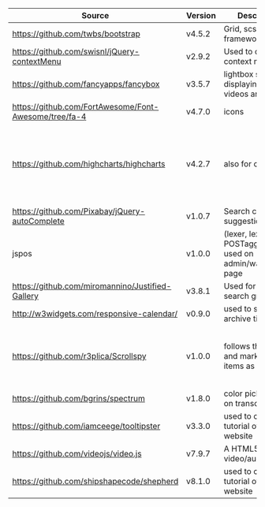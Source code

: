 | Source | Version | Description | Note |
|----------------------------------------------|---------|--------------------------------------------------------------|------------------------------------------------------------------------------------------|
| https://github.com/twbs/bootstrap | v4.5.2 | Grid, scss framework |  |
| https://github.com/swisnl/jQuery-contextMenu | v2.9.2 | Used to create context menu |  |
| https://github.com/fancyapps/fancybox | v3.5.7 | lightbox script for displaying images, videos and more |  |
| https://github.com/FortAwesome/Font-Awesome/tree/fa-4 | v4.7.0 | icons |  |
| https://github.com/highcharts/highcharts | v4.2.7 | also for charts | NEW VERSION AVAILABLE, should be replaced by PrimeFaces ChartJS |
| https://github.com/Pixabay/jQuery-autoComplete | v1.0.7 | Search completion suggestion |  |
| jspos | v1.0.0 | (lexer, lexicon, POSTagger) - used on admin/wanderer.jsf page |  |
| https://github.com/miromannino/Justified-Gallery | v3.8.1 | Used for images search grid |  |
| http://w3widgets.com/responsive-calendar/ | v0.9.0 | used to show archive timeline |  |
| https://github.com/r3plica/Scrollspy | v1.0.0 | follows the scroll and marks nav items as active | The source file is modified according to our needs |
| https://github.com/bgrins/spectrum | v1.8.0 | color picker, used on transcript page |  |
| https://github.com/iamceege/tooltipster | v3.3.0 | used to create tutorial over website | NEW VERSION AVAILABLE |
| https://github.com/videojs/video.js | v7.9.7 | A HTML5 video/audio player |  |
| https://github.com/shipshapecode/shepherd | v8.1.0 | used to create tutorial over website |  |
